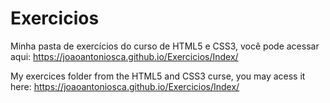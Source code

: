 # Exercicios
 Minha pasta de exercícios do curso de HTML5 e CSS3, você pode acessar aqui: https://joaoantoniosca.github.io/Exercicios/Index/

 My exercices folder from the HTML5 and CSS3 curse, you may acess it here: https://joaoantoniosca.github.io/Exercicios/Index/